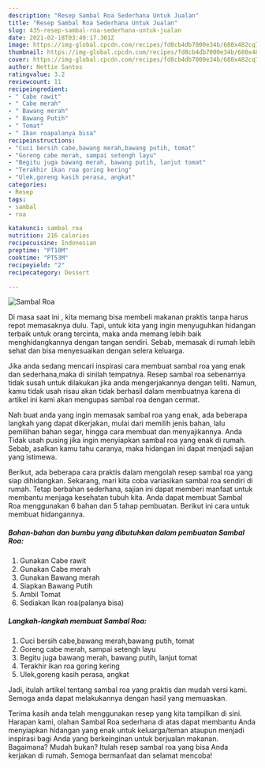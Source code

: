 ```yaml
---
description: "Resep Sambal Roa Sederhana Untuk Jualan"
title: "Resep Sambal Roa Sederhana Untuk Jualan"
slug: 435-resep-sambal-roa-sederhana-untuk-jualan
date: 2021-02-18T03:49:17.301Z
image: https://img-global.cpcdn.com/recipes/fd8cb4db7000e34b/680x482cq70/sambal-roa-foto-resep-utama.jpg
thumbnail: https://img-global.cpcdn.com/recipes/fd8cb4db7000e34b/680x482cq70/sambal-roa-foto-resep-utama.jpg
cover: https://img-global.cpcdn.com/recipes/fd8cb4db7000e34b/680x482cq70/sambal-roa-foto-resep-utama.jpg
author: Nettie Santos
ratingvalue: 3.2
reviewcount: 11
recipeingredient:
- " Cabe rawit"
- " Cabe merah"
- " Bawang merah"
- " Bawang Putih"
- " Tomat"
- " Ikan roapalanya bisa"
recipeinstructions:
- "Cuci bersih cabe,bawang merah,bawang putih, tomat"
- "Goreng cabe merah, sampai setengh layu"
- "Begitu juga bawang merah, bawang putih, lanjut tomat"
- "Terakhir ikan roa goring kering"
- "Ulek,goreng kasih perasa, angkat"
categories:
- Resep
tags:
- sambal
- roa

katakunci: sambal roa 
nutrition: 216 calories
recipecuisine: Indonesian
preptime: "PT10M"
cooktime: "PT53M"
recipeyield: "2"
recipecategory: Dessert

---
```



![Sambal Roa](https://img-global.cpcdn.com/recipes/fd8cb4db7000e34b/680x482cq70/sambal-roa-foto-resep-utama.jpg)

Di masa  saat ini , kita memang bisa membeli makanan praktis tanpa harus repot memasaknya dulu. Tapi, untuk kita yang ingin menyuguhkan hidangan terbaik untuk orang tercinta, maka anda memang lebih baik menghidangkannya dengan tangan sendiri. Sebab, memasak di rumah lebih sehat dan bisa menyesuaikan dengan selera keluarga.

Jika anda sedang mencari inspirasi cara membuat sambal roa yang enak dan sederhana,maka di sinilah tempatnya. Resep sambal roa  sebenarnya tidak susah untuk dilakukan jika anda mengerjakannya dengan teliti. Namun, kamu tidak usah risau akan tidak berhasil dalam membuatnya 
karena di artikel ini kami akan mengupas sambal roa dengan cermat.  



Nah buat anda yang ingin memasak sambal roa yang enak, ada beberapa langkah yang dapat dikerjakan, mulai dari memilih jenis bahan, lalu pemilihan bahan segar, hingga cara membuat dan menyajikannya. Anda Tidak usah pusing jika ingin menyiapkan sambal roa yang enak di rumah. Sebab, asalkan kamu  tahu caranya, maka hidangan ini dapat menjadi sajian yang istimewa.

Berikut, ada beberapa cara praktis  dalam mengolah resep sambal roa yang siap dihidangkan. Sekarang, mari kita coba variasikan sambal roa sendiri di rumah. Tetap berbahan sederhana, sajian ini dapat memberi manfaat untuk membantu menjaga kesehatan tubuh kita. Anda dapat membuat Sambal Roa menggunakan 6 bahan dan 5 tahap pembuatan. Berikut ini cara untuk membuat hidangannya.

<!--inarticleads1-->

##### Bahan-bahan dan bumbu yang dibutuhkan dalam pembuatan Sambal Roa:

1. Gunakan  Cabe rawit
1. Gunakan  Cabe merah
1. Gunakan  Bawang merah
1. Siapkan  Bawang Putih
1. Ambil  Tomat
1. Sediakan  Ikan roa(palanya bisa)




<!--inarticleads2-->

##### Langkah-langkah membuat Sambal Roa:

1. Cuci bersih cabe,bawang merah,bawang putih, tomat
1. Goreng cabe merah, sampai setengh layu
1. Begitu juga bawang merah, bawang putih, lanjut tomat
1. Terakhir ikan roa goring kering
1. Ulek,goreng kasih perasa, angkat




Jadi, itulah artikel tentang  sambal roa  yang praktis dan mudah versi kami. Semoga anda dapat melakukannya dengan hasil yang memuaskan. 

Terima kasih anda telah menggunakan resep yang kita tampilkan di sini. Harapan kami, olahan  Sambal Roa sederhana di atas dapat membantu Anda menyiapkan hidangan yang enak untuk keluarga/teman ataupun menjadi inspirasi bagi Anda yang berkeinginan untuk berjualan makanan. Bagaimana? Mudah bukan? Itulah resep sambal roa yang bisa Anda kerjakan di rumah. Semoga bermanfaat dan selamat mencoba!


